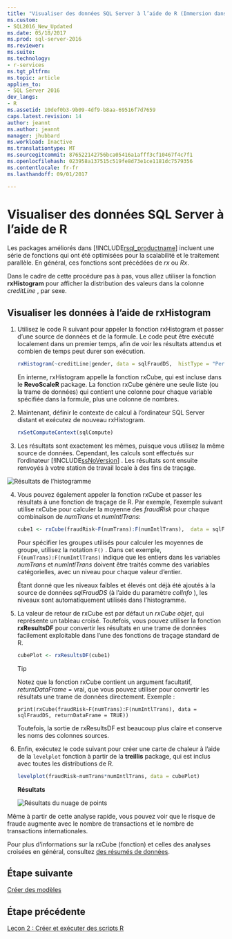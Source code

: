 ```yaml
---
title: "Visualiser des données SQL Server à l’aide de R (Immersion dans la science des données) | Microsoft Docs"
ms.custom:
- SQL2016_New_Updated
ms.date: 05/18/2017
ms.prod: sql-server-2016
ms.reviewer: 
ms.suite: 
ms.technology:
- r-services
ms.tgt_pltfrm: 
ms.topic: article
applies_to:
- SQL Server 2016
dev_langs:
- R
ms.assetid: 10def0b3-9b09-4df9-b8aa-69516f7d7659
caps.latest.revision: 14
author: jeannt
ms.author: jeannt
manager: jhubbard
ms.workload: Inactive
ms.translationtype: MT
ms.sourcegitcommit: 876522142756bca05416a1afff3cf10467f4c7f1
ms.openlocfilehash: 023958a137515c519fe8d73e1ce1181dc7579356
ms.contentlocale: fr-fr
ms.lasthandoff: 09/01/2017

---
```

# <a name="visualize-sql-server-data-using-r"></a>Visualiser des données SQL Server à l’aide de R

Les packages améliorés dans [!INCLUDE[rsql_productname](../../includes/rsql-productname-md.md)] incluent une série de fonctions qui ont été optimisées pour la scalabilité et le traitement parallèle. En général, ces fonctions sont précédées de *rx* ou *Rx*.

Dans le cadre de cette procédure pas à pas, vous allez utiliser la fonction **rxHistogram** pour afficher la distribution des valeurs dans la colonne _creditLine_ , par sexe.

## <a name="visualize-data-using-rxhistogram"></a>Visualiser les données à l’aide de rxHistogram

1. Utilisez le code R suivant pour appeler la fonction rxHistogram et passer d’une source de données et de la formule. Le code peut être exécuté localement dans un premier temps, afin de voir les résultats attendus et combien de temps peut durer son exécution.
  
    ```R
    rxHistogram(~creditLine|gender, data = sqlFraudDS,  histType = "Percent")
    ```
 
    En interne, rxHistogram appelle la fonction rxCube, qui est incluse dans le **RevoScaleR** package. La fonction rxCube génère une seule liste (ou la trame de données) qui contient une colonne pour chaque variable spécifiée dans la formule, plus une colonne de nombres.
    
2. Maintenant, définir le contexte de calcul à l’ordinateur SQL Server distant et exécutez de nouveau rxHistogram.
  
    ```R
    rxSetComputeContext(sqlCompute)
    ```
 
3. Les résultats sont exactement les mêmes, puisque vous utilisez la même source de données. Cependant, les calculs sont effectués sur l’ordinateur [!INCLUDE[ssNoVersion](../../includes/ssnoversion-md.md)] .  Les résultats sont ensuite renvoyés à votre station de travail locale à des fins de traçage.
   
![Résultats de l’histogramme](media/rsql-sue-histogramresults.jpg "Résultats de l’histogramme")

4. Vous pouvez également appeler la fonction rxCube et passer les résultats à une fonction de traçage de R.  Par exemple, l’exemple suivant utilise rxCube pour calculer la moyenne des *fraudRisk* pour chaque combinaison de *numTrans* et *numIntlTrans*:
  
    ```R
    cube1 <- rxCube(fraudRisk~F(numTrans):F(numIntlTrans),  data = sqlFraudDS)
    ```
  
    Pour spécifier les groupes utilisés pour calculer les moyennes de groupe, utilisez la notation `F()` . Dans cet exemple, `F(numTrans):F(numIntlTrans)` indique que les entiers dans les variables _numTrans_ et _numIntlTrans_ doivent être traités comme des variables catégorielles, avec un niveau pour chaque valeur d’entier.
  
    Étant donné que les niveaux faibles et élevés ont déjà été ajoutés à la source de données *sqlFraudDS* (à l’aide du paramètre *colInfo* ), les niveaux sont automatiquement utilisés dans l’histogramme.
  
5. La valeur de retour de rxCube est par défaut un *rxCube objet*, qui représente un tableau croisé. Toutefois, vous pouvez utiliser la fonction **rxResultsDF** pour convertir les résultats en une trame de données facilement exploitable dans l’une des fonctions de traçage standard de R.
  
    ```R
    cubePlot <- rxResultsDF(cube1)
    ```
  
    > [!TIP]
    > 
    > Notez que la fonction rxCube contient un argument facultatif, *returnDataFrame* = vrai, que vous pouvez utiliser pour convertir les résultats une trame de données directement. Exemple :
    >   
    > `print(rxCube(fraudRisk~F(numTrans):F(numIntlTrans), data = sqlFraudDS, returnDataFrame = TRUE))`
    >   
    > Toutefois, la sortie de rxResultsDF est beaucoup plus claire et conserve les noms des colonnes sources.
  
6. Enfin, exécutez le code suivant pour créer une carte de chaleur à l’aide de la `levelplot` fonction à partir de la **treillis** package, qui est inclus avec toutes les distributions de R.
  
    ```R
    levelplot(fraudRisk~numTrans*numIntlTrans, data = cubePlot)
    ```
  
    **Résultats**
  
    ![Résultats du nuage de points](media/rsql-sue-scatterplotresults.jpg "Résultats de nuage de points")
  
Même à partir de cette analyse rapide, vous pouvez voir que le risque de fraude augmente avec le nombre de transactions et le nombre de transactions internationales.

Pour plus d’informations sur la rxCube (fonction) et celles des analyses croisées en général, consultez [des résumés de données](https://msdn.microsoft.com/microsoft-r/scaler-user-guide-data-summaries).

## <a name="next-step"></a>Étape suivante

[Créer des modèles](../../advanced-analytics/tutorials/deepdive-create-models.md)

## <a name="previous-step"></a>Étape précédente

[Leçon 2 : Créer et exécuter des scripts R](../../advanced-analytics/tutorials/deepdive-create-and-run-r-scripts.md)



